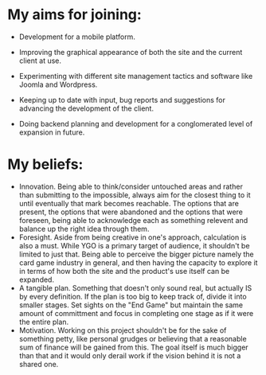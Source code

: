 # My aims for joining:

* Development for a mobile platform.

* Improving the graphical appearance of both the site and the current client at use.

* Experimenting with different site management tactics and software like Joomla and Wordpress. 

* Keeping up to date with input, bug reports and suggestions for advancing the development of the client.

* Doing backend planning and development for a conglomerated level of expansion in future. 

# My beliefs:
* Innovation. Being able to think/consider untouched areas and rather than submitting to the impossible, always aim for the closest thing to it until eventually that mark becomes reachable. The options that are present, the options that were abandoned and the options that were foreseen, being able to acknowledge each as something relevent and balance up the right idea through them. 
* Foresight. Aside from being creative in one's approach, calculation is also a must. While YGO is a primary target of audience, it shouldn't be limited to just that. Being able to perceive the bigger picture namely the card game industry in general, and then having the capacity to explore it in terms of how both the site and the product's use itself can be expanded.
* A tangible plan. Something that doesn't only sound real, but actually IS by every definition. If the plan is too big to keep track of, divide it into smaller stages. Set sights on the "End Game" but maintain the same amount of committment and focus in completing one stage as if it were the entire plan. 
* Motivation. Working on this project shouldn't be for the sake of something petty, like personal grudges or believing that a reasonable sum of finance will be gained from this. The goal itself is much bigger than that and it would only derail work if the vision behind it is not a shared one. 
